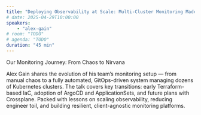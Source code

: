 ```yaml
---
title: "Deploying Observability at Scale: Multi-Cluster Monitoring Made Easy"
# date: 2025-04-29T10:00:00
speakers:
    - "alex-gain"
# room: "TODO"
# agenda: "TODO"
duration: "45 min"
---
```

Our Monitoring Journey: From Chaos to Nirvana

Alex Gain shares the evolution of his team’s monitoring setup — from manual chaos to a fully automated, GitOps-driven system managing dozens of Kubernetes clusters. The talk covers key transitions: early Terraform-based IaC, adoption of ArgoCD and ApplicationSets, and future plans with Crossplane. Packed with lessons on scaling observability, reducing engineer toil, and building resilient, client-agnostic monitoring platforms.
